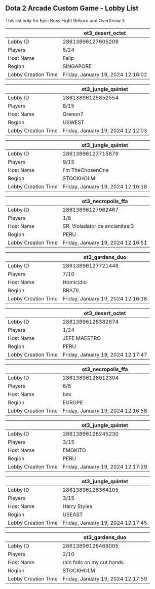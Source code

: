 ## Dota 2 Arcade Custom Game - Lobby List

This list only for Epic Boss Fight Reborn and Overthrow 3

|  | ot3_desert_octet |
| ------ | ------ |
| Lobby ID | 28613896127605209 |
| Players | 5/24 |
| Host Name | Felip |
| Region | SINGAPORE |
| Lobby Creation Time | Friday, January 19, 2024 12:16:02 |


|  | ot3_jungle_quintet |
| ------ | ------ |
| Lobby ID | 28613896125852554 |
| Players | 8/15 |
| Host Name | Grenon7 |
| Region | USWEST |
| Lobby Creation Time | Friday, January 19, 2024 12:12:03 |


|  | ot3_jungle_quintet |
| ------ | ------ |
| Lobby ID | 28613896127715879 |
| Players | 9/15 |
| Host Name | I'm TheChosenOne |
| Region | STOCKHOLM |
| Lobby Creation Time | Friday, January 19, 2024 12:16:18 |


|  | ot3_necropolis_ffa |
| ------ | ------ |
| Lobby ID | 28613896127962467 |
| Players | 1/8 |
| Host Name | SR. Violadator de ancianitas:3 |
| Region | PERU |
| Lobby Creation Time | Friday, January 19, 2024 12:16:51 |


|  | ot3_gardens_duo |
| ------ | ------ |
| Lobby ID | 28613896127721448 |
| Players | 7/10 |
| Host Name | Homicídio |
| Region | BRAZIL |
| Lobby Creation Time | Friday, January 19, 2024 12:16:18 |


|  | ot3_desert_octet |
| ------ | ------ |
| Lobby ID | 28613896128382874 |
| Players | 1/24 |
| Host Name | JEFE MAESTRO |
| Region | PERU |
| Lobby Creation Time | Friday, January 19, 2024 12:17:47 |


|  | ot3_necropolis_ffa |
| ------ | ------ |
| Lobby ID | 28613896128012304 |
| Players | 6/8 |
| Host Name | bex |
| Region | EUROPE |
| Lobby Creation Time | Friday, January 19, 2024 12:16:58 |


|  | ot3_jungle_quintet |
| ------ | ------ |
| Lobby ID | 28613896128245230 |
| Players | 3/15 |
| Host Name | EMOKITO |
| Region | PERU |
| Lobby Creation Time | Friday, January 19, 2024 12:17:29 |


|  | ot3_jungle_quintet |
| ------ | ------ |
| Lobby ID | 28613896128364105 |
| Players | 3/15 |
| Host Name | Harry Styles |
| Region | USEAST |
| Lobby Creation Time | Friday, January 19, 2024 12:17:45 |


|  | ot3_gardens_duo |
| ------ | ------ |
| Lobby ID | 28613896128468005 |
| Players | 2/10 |
| Host Name | rain falls on my cut hands |
| Region | STOCKHOLM |
| Lobby Creation Time | Friday, January 19, 2024 12:17:59 |


